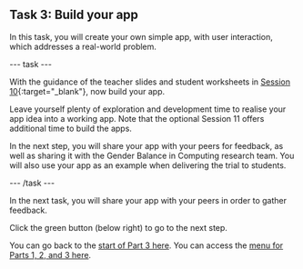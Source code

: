 ## Task 3: Build your app

In this task, you will create your own simple app, with user interaction, which addresses a real-world problem.

--- task ---

With the guidance of the teacher slides and student worksheets in [Session 10](https://drive.google.com/drive/folders/107u8trkuSO_QXWtNrEoCAmp4Ppkc2Jvl?usp=sharing){:target="_blank"}, now build your app.

Leave yourself plenty of exploration and development time to realise your app idea into a working app. Note that the optional Session 11 offers additional time to build the apps.

In the next step, you will share your app with your peers for feedback, as well as sharing it with the Gender Balance in Computing research team. You will also use your app as an example when delivering the trial to students.

--- /task ---

In the next task, you will share your app with your peers in order to gather feedback.

Click the green button (below right) to go to the next step.

You can go back to the [start of Part 3 here](https://projects.raspberrypi.org/en/projects/Year8-RelevanceTraining-Part3-GBICi4). 
You can access the [menu for Parts 1, 2, and 3 here](https://projects.raspberrypi.org/en/pathways/year8-relevancetraining-gbici4).

